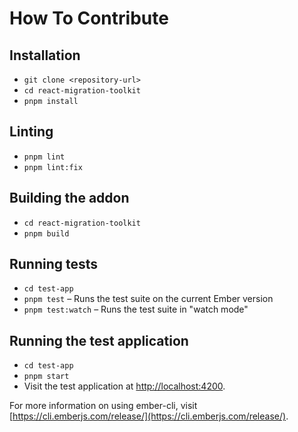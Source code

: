 # How To Contribute

## Installation

- `git clone <repository-url>`
- `cd react-migration-toolkit`
- `pnpm install`

## Linting

- `pnpm lint`
- `pnpm lint:fix`

## Building the addon

- `cd react-migration-toolkit`
- `pnpm build`

## Running tests

- `cd test-app`
- `pnpm test` – Runs the test suite on the current Ember version
- `pnpm test:watch` – Runs the test suite in "watch mode"

## Running the test application

- `cd test-app`
- `pnpm start`
- Visit the test application at [http://localhost:4200](http://localhost:4200).

For more information on using ember-cli, visit [https://cli.emberjs.com/release/](https://cli.emberjs.com/release/).
